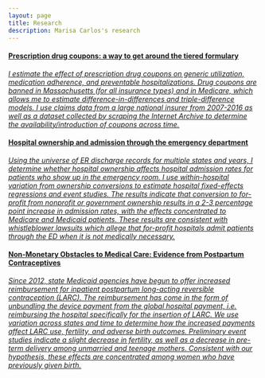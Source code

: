 ```yaml
---
layout: page
title: Research
description: Marisa Carlos's research
---
```



#### <u>Prescription drug coupons: a way to get around the tiered formulary<u>
*I estimate the effect of prescription drug coupons on generic utilization, medication adherence, and preventable hospitalizations. Drug coupons are banned in Massachusetts
(for all insurance types) and in Medicare, which allows me to estimate difference-in-differences and triple-difference models. I use claims data from a large national insurer
from 2007-2016 as well as a dataset collected by scraping the Internet Archive to determine the availability/introduction of coupons across time.*

#### <u> Hospital ownership and admission through the emergency department <u>
*Using the universe of ER discharge records for multiple states and years, I determine whether hospital ownership affects hospital admission rates for patients who show up in
the emergency room. I use within-hospital variation from ownership conversions to estimate hospital fixed-effects regressions and event studies. The results indicate that
conversion to for-profit from nonprofit or government ownership results in a 2-3 percentage point increase in admission rates, with the effects concentrated to Medicare
and Medicaid patients. These results are consistent with whistleblower lawsuits which allege that for-profit hospitals admit patients through the ED when it is not medically
necessary.*

#### <u>Non-Monetary Obstacles to Medical Care: Evidence from Postpartum Contraceptives<u>
*Since 2012, state Medicaid agencies have begun to offer increased reimbursement for inpatient postpartum long-acting reversible contraception (LARC). The reimbursement
has come in the form of unbundling the device payment from the global hospital payment, i.e. reimbursing the hospital specifically for the insertion of LARC. We use variation
across states and time to determine how the increased payments affect LARC use, fertility, and adverse birth outcomes. Preliminary event studies indicate a slight decrease in
fertility, as well as a decrease in pre-term delivery among unmarried and teenage mothers. Consistent with our hypothesis, these effects are concentrated among women who have
previously given birth.*

